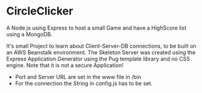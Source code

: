 # CircleClicker
A Node.js using Express to host a small Game and have a HighScore list using a MongoDB.

It's small Project to learn about Client-Server-DB connections, to be built on an AWS Beanstalk environment.
The Skeleton Server was created using the Express Application Generator using the Pug template library and no CSS engine.
Note that it is not a secure Application!

- Port and Server URL are set in the www file in /bin
- For the connection the String in config.js has to be set.


